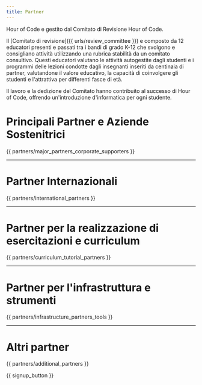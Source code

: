 ```yaml
---
title: Partner
---
```


Hour of Code e gestito dal Comitato di Revisione Hour of Code.

Il [Comitato di revisione]({{ urls/review_committee }}) e composto da 12 educatori presenti e passati tra i bandi di grado K-12 che svolgono e consigliano attività utilizzando una rubrica stabilità da un comitato consultivo. Questi educatori valutano le attività autogestite dagli studenti e i programmi delle lezioni condotte dagli insegnanti inseriti da centinaia di partner, valutandone il valore educativo, la capacità di coinvolgere gli studenti e l'attrattiva per differenti fasce di età.

Il lavoro e la dedizione del Comitato hanno contribuito al successo di Hour of Code, offrendo un'introduzione d'informatica per ogni studente.

# Principali Partner e Aziende Sostenitrici

{{ partners/major_partners_corporate_supporters }}

* * *

# Partner Internazionali

{{ partners/international_partners }}

* * *

# Partner per la realizzazione di esercitazioni e curriculum

{{ partners/curriculum_tutorial_partners }}

* * *

# Partner per l'infrastruttura e strumenti

{{ partners/infrastructure_partners_tools }}

* * *

# Altri partner

{{ partners/additional_partners }}

{{ signup_button }}
